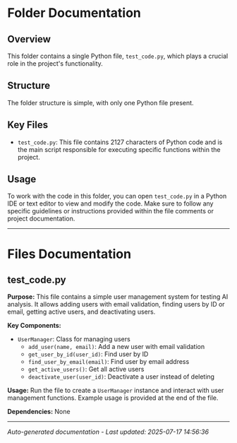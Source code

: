 # Folder Documentation

## Overview
This folder contains a single Python file, `test_code.py`, which plays a crucial role in the project's functionality.

## Structure
The folder structure is simple, with only one Python file present.

## Key Files
- `test_code.py`: This file contains 2127 characters of Python code and is the main script responsible for executing specific functions within the project.

## Usage
To work with the code in this folder, you can open `test_code.py` in a Python IDE or text editor to view and modify the code. Make sure to follow any specific guidelines or instructions provided within the file comments or project documentation.

---

# Files Documentation

## test_code.py

**Purpose:** This file contains a simple user management system for testing AI analysis. It allows adding users with email validation, finding users by ID or email, getting active users, and deactivating users.

**Key Components:**
- `UserManager`: Class for managing users
  - `add_user(name, email)`: Add a new user with email validation
  - `get_user_by_id(user_id)`: Find user by ID
  - `find_user_by_email(email)`: Find user by email address
  - `get_active_users()`: Get all active users
  - `deactivate_user(user_id)`: Deactivate a user instead of deleting

**Usage:** Run the file to create a `UserManager` instance and interact with user management functions. Example usage is provided at the end of the file.

**Dependencies:** None

---
*Auto-generated documentation - Last updated: 2025-07-17 14:56:36*
